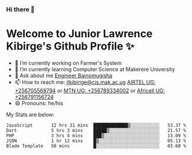 ### Hi there 👋 
# Welcome to Junior Lawrence Kibirge's Github Profile ✨
 
<!--
**juniorkibirige/juniorkibirige** is a ✨ _special_ ✨ repository because its `README.md` (this file) appears on your GitHub profile.

Here are some ideas to get you started:

- 🔭 I’m currently working on ...
- 🌱 I’m currently learning ...
- 👯 I’m looking to collaborate on ...
- 🤔 I’m looking for help with ...
- 💬 Ask me about ...
- 📫 How to reach me: ...
- 😄 Pronouns: ...
- ⚡ Fun fact: ...
-->
- 🔭 I’m currently working on Farmer's System
- 🌱 I’m currently learning Computer Science at Makerere University
- 💬 Ask about me [Engineer Bainomugisha](mailto:baino@mak.ac.ug)
- 📫 How to reach me: [jlkibirige@cis.mak.ac.ug](mailto:jlkibirige@cis.mak.ac.ug) [AIRTEL UG: +256705568794](tel:+256705568794) or [MTN UG: +256789334002](tel:+256789334002) or [Africell UG: +256791156724](tel:+256791156724)
- 😄 Pronouns: he/his

My Stats are below:

<!--START_SECTION:waka-->
```text
JavaScript       12 hrs 31 mins  █████████████▒░░░░░░░░░░░   53.37 % 
Dart             5 hrs 3 mins    █████▒░░░░░░░░░░░░░░░░░░░   21.57 % 
PHP              3 hrs 4 mins    ███▒░░░░░░░░░░░░░░░░░░░░░   13.09 % 
JSON             1 hr 12 mins    █▒░░░░░░░░░░░░░░░░░░░░░░░   05.13 % 
Blade Template   50 mins         █░░░░░░░░░░░░░░░░░░░░░░░░   03.60 % 
```
<!--END_SECTION:waka-->
